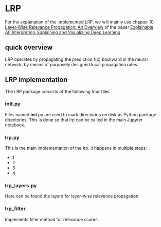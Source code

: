 # LRP 
For the explanation of the implemented LRP, we will mainly use chapter 10 [Layer-Wise Relevance Propagation: An Overview](https://link.springer.com/chapter/10.1007/978-3-030-28954-6_10) of the paper [Explainable AI: Interpreting, Explaining and Visualizing Deep Learning](https://link.springer.com/book/10.1007/978-3-030-28954-6).

## quick overview
LRP operates by propagating the prediction f(x) backward in the neural network, by means of purposely designed local propagation rules.

## LRP implementation
The LRP package consists of the following four files. 

### __init__.py
Files named __init__.py are used to mark directories on disk as Python package directories. This is done so that lrp can be called in the main Jupyter notebook.

### lrp.py
This is the main implementation of the lrp. It happens in multiple steps: 
* 1
* 2
* 3
* 4

### lrp_layers.py
Here can be found the layers for layer-wise relevance propagation.


### lrp_filter
Implements filter method for relevance scores.

